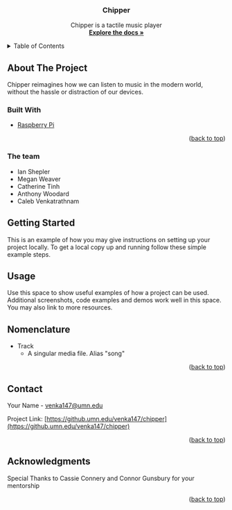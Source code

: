 <div id="top"></div>

<!-- PROJECT LOGO -->
<br />
<div align="center">

<h3 align="center">Chipper</h3>

  <p align="center">
    Chipper is a tactile music player
    <br />
    <a href="https://github.umn.edu/venka147/chipper"><strong>Explore the docs »</strong></a>
    </p>
</div>



<!-- TABLE OF CONTENTS -->
<details>
  <summary>Table of Contents</summary>
  <ol>
    <li>
      <a href="#about-the-project">About The Project</a>
      <ul>
        <li><a href="#built-with">Built With</a></li>
        <li><a href="#team">The Team</a></li>
      </ul>
    </li>
    <li>
      <a href="#getting-started">Getting Started</a>
      <ul>
        <li><a href="#prerequisites">Prerequisites</a></li>
        <li><a href="#installation">Installation</a></li>
      </ul>
    </li>
    <li><a href="#usage">Usage</a></li>
    <li><a href="#nomenclature">Nomenclature</a></li>
    <li><a href="#contributing">Contributing</a></li>
    <li><a href="#license">License</a></li>
    <li><a href="#contact">Contact</a></li>
    <li><a href="#acknowledgments">Acknowledgments</a></li>
  </ol>
</details>



<!-- ABOUT THE PROJECT -->
## About The Project

Chipper reimagines how we can listen to music in the modern world, without the hassle or distraction of our devices.

### Built With

* [Raspberry Pi](https://www.raspberrypi.com)

<p align="right">(<a href="#top">back to top</a>)</p>

### The team

* Ian Shepler
* Megan Weaver
* Catherine Tinh
* Anthony Woodard
* Caleb Venkatrathnam

<!-- GETTING STARTED -->
## Getting Started

This is an example of how you may give instructions on setting up your project locally.
To get a local copy up and running follow these simple example steps.

<!-- USAGE EXAMPLES -->
## Usage

Use this space to show useful examples of how a project can be used. Additional screenshots, code examples and demos work well in this space. You may also link to more resources.

## Nomenclature
* Track
  * A singular media file. Alias "song"

<p align="right">(<a href="#top">back to top</a>)</p>

<!-- CONTACT -->
## Contact

Your Name - venka147@umn.edu

Project Link: [https://github.umn.edu/venka147/chipper](https://github.umn.edu/venka147/chipper)

<p align="right">(<a href="#top">back to top</a>)</p>



<!-- ACKNOWLEDGMENTS -->
## Acknowledgments
Special Thanks to Cassie Connery and Connor Gunsbury for your mentorship

<p align="right">(<a href="#top">back to top</a>)</p>